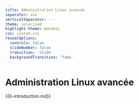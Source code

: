 ```yaml
---
title: Administration Linux avancée
separator: xxx
verticalSeparator: ---
theme: solarized
highlight-theme: monokai
css: custom.css
revealOptions:
  controls: false
  slideNumber: false
  transition: 'slide'
  backgroundTransition: 'fade'
---
```



# Administration Linux avancée

{{0-introduction.md}}
